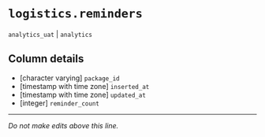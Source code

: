# `logistics.reminders`
`analytics_uat` | `analytics`

## Column details
* [character varying] `package_id`
* [timestamp with time zone] `inserted_at`
* [timestamp with time zone] `updated_at`
* [integer]   `reminder_count`

-------------------------------------------------------------------------------
*Do not make edits above this line.*
